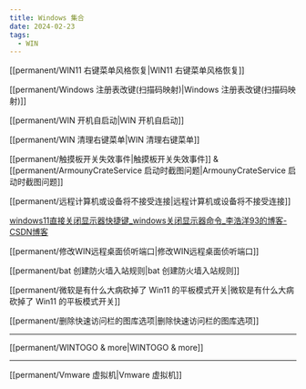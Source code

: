 ```yaml
---
title: Windows 集合
date: 2024-02-23
tags:
  - WIN
---
```


[[permanent/WIN11 右键菜单风格恢复|WIN11 右键菜单风格恢复]]

[[permanent/Windows 注册表改键(扫描码映射)|Windows 注册表改键(扫描码映射)]]

[[permanent/ＷIN 开机自启动|ＷIN 开机自启动]]

[[permanent/WIN 清理右键菜单|WIN 清理右键菜单]]

[[permanent/触摸板开关失效事件|触摸板开关失效事件]] & [[permanent/ArmounyCrateService 启动时截图问题|ArmounyCrateService 启动时截图问题]]

[[permanent/远程计算机或设备将不接受连接|远程计算机或设备将不接受连接]]

[windows11直接关闭显示器快捷键_windows关闭显示器命令_李浩洋93的博客-CSDN博客](https://blog.csdn.net/u011164906/article/details/129700385#:~:text=windows11%E7%9B%B4%E6%8E%A5%E5%85%B3%E9%97%AD%E6%98%BE%E7%A4%BA%E5%99%A8%E5%BF%AB%E6%8D%B7%E9%94%AE%201%20%E9%94%AE%E5%85%A5%E8%AF%A5%E5%BF%AB%E6%8D%B7%E6%96%B9%E5%BC%8F%E7%9A%84%E5%90%8D%E7%A7%B0%20%E9%9A%8F%E4%BE%BF%E8%BE%93%E5%85%A5%EF%BC%8C%E6%AF%94%E5%A6%82%EF%BC%9ATurnOffMonitor%202%20%E7%82%B9%E5%87%BB%E5%AE%8C%E6%88%90%203%20%E5%9C%A8%E8%AF%A5%E6%96%87%E4%BB%B6%E4%B8%8A%E5%8F%B3%E9%94%AE-%E3%80%8B%E5%B1%9E%E6%80%A7-%E3%80%8B%E5%BF%AB%E6%8D%B7%E6%96%B9%E5%BC%8F,4%20%E8%AE%BE%E7%BD%AE%E5%BF%AB%E6%8D%B7%E9%94%AE%20%E7%82%B9%E5%87%BB%E5%BF%AB%E6%8D%B7%E9%94%AE%EF%BC%8C%E6%8C%89%E5%85%A5%E4%BD%A0%E6%83%B3%E8%A6%81%E8%AE%BE%E7%BD%AE%E7%9A%84%E5%BF%AB%E6%8D%B7%E9%94%AE%EF%BC%8C%E6%AF%94%E5%A6%82%3AAlt%20%2B%20F12%205%20%E6%B5%8B%E8%AF%95%20%E6%8C%89%E5%BF%AB%E6%8D%B7%E9%94%AE%E6%88%96%E8%80%85%E5%8F%8C%E5%87%BB%E8%AF%A5%E6%96%87%E4%BB%B6)

[[permanent/修改WIN远程桌面侦听端口|修改WIN远程桌面侦听端口]]

[[permanent/bat 创建防火墙入站规则|bat 创建防火墙入站规则]]

[[permanent/微软是有什么大病砍掉了 Win11 的平板模式开关|微软是有什么大病砍掉了 Win11 的平板模式开关]]

[[permanent/删除快速访问栏的图库选项|删除快速访问栏的图库选项]]



---

[[permanent/WINTOGO & more|WINTOGO & more]]

---

[[permanent/Vmware 虚拟机|Vmware 虚拟机]]
